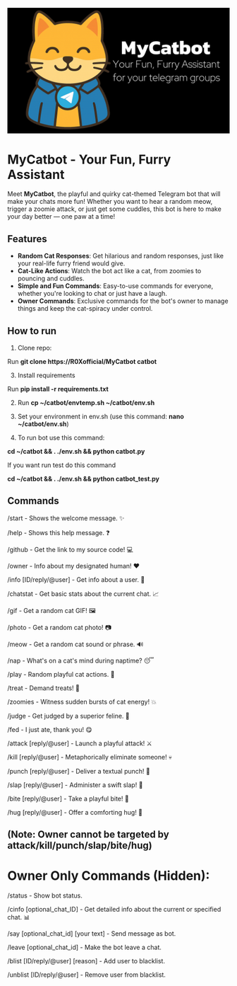 ![MyCatbot](https://github.com/R0Xofficial/MyCatbot/blob/main/banner.png)

# MyCatbot - Your Fun, Furry Assistant

Meet **MyCatbot**, the playful and quirky cat-themed Telegram bot that will make your chats more fun! Whether you want to hear a random meow, trigger a zoomie attack, or just get some cuddles, this bot is here to make your day better — one paw at a time!

## Features

- **Random Cat Responses**: Get hilarious and random responses, just like your real-life furry friend would give.
- **Cat-Like Actions**: Watch the bot act like a cat, from zoomies to pouncing and cuddles.
- **Simple and Fun Commands**: Easy-to-use commands for everyone, whether you're looking to chat or just have a laugh.
- **Owner Commands**: Exclusive commands for the bot's owner to manage things and keep the cat-spiracy under control.

## How to run

1. Clone repo:
   
Run **git clone https://R0Xofficial/MyCatbot catbot**

3. Install requirements
   
Run **pip install -r requirements.txt**

2. Run **cp ~/catbot/envtemp.sh ~/catbot/env.sh**

3. Set your environment in env.sh (use this command: **nano ~/catbot/env.sh**)

4. To run bot use this command:

**cd ~/catbot && . ./env.sh && python catbot.py**

If you want run test do this command

**cd ~/catbot && . ./env.sh && python catbot_test.py**

## Commands

/start - Shows the welcome message. ✨

/help - Shows this help message. ❓

/github - Get the link to my source code! 💻

/owner - Info about my designated human! ❤️

/info [ID/reply/@user] - Get info about a user. 👤

/chatstat - Get basic stats about the current chat. 📈

/gif - Get a random cat GIF! 🖼️

/photo - Get a random cat photo! 📷

/meow - Get a random cat sound or phrase. 🔊

/nap - What's on a cat's mind during naptime? 😴

/play - Random playful cat actions. 🧶

/treat - Demand treats! 🎁

/zoomies - Witness sudden bursts of cat energy! 💥

/judge - Get judged by a superior feline. 🧐

/fed - I just ate, thank you! 😋

/attack [reply/@user] - Launch a playful attack! ⚔️

/kill [reply/@user] - Metaphorically eliminate someone! 💀

/punch [reply/@user] - Deliver a textual punch! 👊

/slap [reply/@user] - Administer a swift slap! 👋

/bite [reply/@user] - Take a playful bite! 😬

/hug [reply/@user] - Offer a comforting hug! 🤗

## (Note: Owner cannot be targeted by attack/kill/punch/slap/bite/hug)

# Owner Only Commands (Hidden):

/status - Show bot status.

/cinfo [optional_chat_ID] - Get detailed info about the current or specified chat. 📊

/say [optional_chat_id] [your text] - Send message as bot.

/leave [optional_chat_id] - Make the bot leave a chat.

/blist [ID/reply/@user] [reason] - Add user to blacklist.

/unblist [ID/reply/@user] - Remove user from blacklist.
